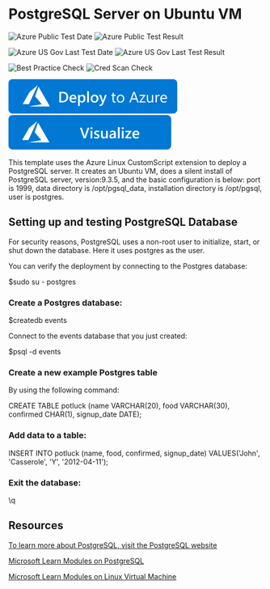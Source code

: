 # PostgreSQL Server on Ubuntu VM

![Azure Public Test Date](https://azurequickstartsservice.blob.core.windows.net/badges/application-workloads/postgre/postgresql-standalone-server-ubuntu/PublicLastTestDate.svg)
![Azure Public Test Result](https://azurequickstartsservice.blob.core.windows.net/badges/application-workloads/postgre/postgresql-standalone-server-ubuntu/PublicDeployment.svg)

![Azure US Gov Last Test Date](https://azurequickstartsservice.blob.core.windows.net/badges/application-workloads/postgre/postgresql-standalone-server-ubuntu/FairfaxLastTestDate.svg)
![Azure US Gov Last Test Result](https://azurequickstartsservice.blob.core.windows.net/badges/application-workloads/postgre/postgresql-standalone-server-ubuntu/FairfaxDeployment.svg)

![Best Practice Check](https://azurequickstartsservice.blob.core.windows.net/badges/application-workloads/postgre/postgresql-standalone-server-ubuntu/BestPracticeResult.svg)
![Cred Scan Check](https://azurequickstartsservice.blob.core.windows.net/badges/application-workloads/postgre/postgresql-standalone-server-ubuntu/CredScanResult.svg)

[![Deploy To Azure](https://raw.githubusercontent.com/Azure/azure-quickstart-templates/master/1-CONTRIBUTION-GUIDE/images/deploytoazure.svg?sanitize=true)](https://portal.azure.com/#create/Microsoft.Template/uri/https%3A%2F%2Fraw.githubusercontent.com%2FAzure%2Fazure-quickstart-templates%2Fmaster%2Fapplication-workloads%2Fpostgre%2Fpostgresql-standalone-server-ubuntu%2Fazuredeploy.json)  [![Visualize](https://raw.githubusercontent.com/Azure/azure-quickstart-templates/master/1-CONTRIBUTION-GUIDE/images/visualizebutton.svg?sanitize=true)](http://armviz.io/#/?load=https%3A%2F%2Fraw.githubusercontent.com%2FAzure%2Fazure-quickstart-templates%2Fmaster%2Fapplication-workloads%2Fpostgre%2Fpostgresql-standalone-server-ubuntu%2Fazuredeploy.json)

This template uses the Azure Linux CustomScript extension to deploy a PostgreSQL server. It creates an Ubuntu VM, does a silent install of PostgreSQL server, version:9.3.5, and the basic configuration is below: port is 1999, data directory is /opt/pgsql_data, installation directory is /opt/pgsql, user is postgres.

## Setting up and testing PostgreSQL Database 

For security reasons, PostgreSQL uses a non-root user to initialize, start, or shut down the database. Here it uses postgres as the user.

You can verify the deployment by connecting to the Postgres database:

$sudo su - postgres

### Create a Postgres database:

$createdb events

Connect to the events database that you just created:

$psql -d events

### Create a new example Postgres table 

By using the following command:

CREATE TABLE potluck (name VARCHAR(20), food VARCHAR(30),   confirmed CHAR(1), signup_date DATE);

### Add data to a table:

INSERT INTO potluck (name, food, confirmed, signup_date) VALUES('John', 'Casserole', 'Y', '2012-04-11');

### Exit the database:

\q

## Resources 

[To learn more about PostgreSQL, visit the PostgreSQL website](http://www.postgresql.org/)

[Microsoft Learn Modules on PostgreSQL](https://docs.microsoft.com/en-us/learn/browse/?term=postgresql)

[Microsoft Learn Modules on Linux Virtual Machine](https://docs.microsoft.com/en-us/learn/browse/?term=Virtual%20Machine)


